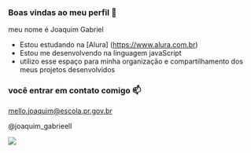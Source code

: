 ###  Boas vindas ao meu perfil 💙

meu nome é Joaquim Gabriel

- Estou estudando na [Alura] (https://www.alura.com.br)
- Estou me desenvolvendo na linguagem javaScript
- utilizo esse espaço para minha organização e compartilhamento dos meus projetos desenvolvidos

### você entrar em contato comigo 📫

mello.joaquim@escola.pr.gov.br

@joaquim_gabrieell

![](https://media.tenor.com/CklorS0ZlHMAAAAC/naruto-weird-face.gif)
